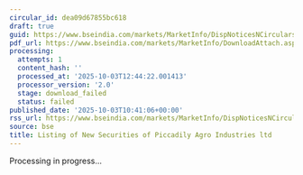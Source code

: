 ```yaml
---
circular_id: dea09d67855bc618
draft: true
guid: https://www.bseindia.com/markets/MarketInfo/DispNoticesNCirculars.aspx?Noticeid={E50B1D75-C493-4420-B92F-688A9215159E}&noticeno=20251003-25&dt=10/03/2025&icount=25&totcount=34&flag=0
pdf_url: https://www.bseindia.com/markets/MarketInfo/DownloadAttach.aspx?id=20251003-25&attachedId=
processing:
  attempts: 1
  content_hash: ''
  processed_at: '2025-10-03T12:44:22.001413'
  processor_version: '2.0'
  stage: download_failed
  status: failed
published_date: '2025-10-03T10:41:06+00:00'
rss_url: https://www.bseindia.com/markets/MarketInfo/DispNoticesNCirculars.aspx?Noticeid={E50B1D75-C493-4420-B92F-688A9215159E}&noticeno=20251003-25&dt=10/03/2025&icount=25&totcount=34&flag=0
source: bse
title: Listing of New Securities of Piccadily Agro Industries ltd
---
```


Processing in progress...